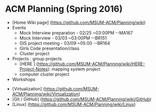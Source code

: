 # ACM Planning (Spring 2016)

+ [Home Wiki page] (https://github.com/MSUM-ACM/Planning/wiki)
+ Events
  - Mock Interview preparation - 02/25 ~03:00PM --MA167
  - Mock Interview - 03/03 ~03:00PM --BR151
  - GIS project meeting - 03/09 ~05:00 --BR164
  - Girls Code presentation/class
  - Cluster project
+ Projects          : group projects 
  - [HERE ] (https://github.com/MSUM-ACM/Planning/wiki/HERE-Project-Notes): mapping system project
  - computer cluster project
+ Workshops
 - [Virtualization] (https://github.com/MSUM-ACM/Planning/wiki/Virtualization)
 - [Git / GitHub] (https://github.com/MSUM-ACM/Planning/wiki/GitHub)
 - [Linux] (https://github.com/MSUM-ACM/Planning/wiki/Linux)
